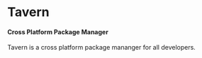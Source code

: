 # Tavern
#### Cross Platform Package Manager

Tavern is a cross platform package mananger for all developers.